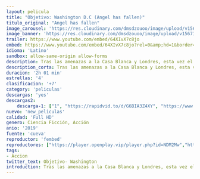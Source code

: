 ```yaml
---
layout: pelicula
title: "Objetivo: Washington D.C (Angel has fallen)"
titulo_original: "Angel has fallen"
image_carousel: 'https://res.cloudinary.com/dmsdzouoo/image/upload/v1567139171/WHASINGTON-min_n7bx2p.jpg'
image_banner: 'https://res.cloudinary.com/dmsdzouoo/image/upload/v1567139176/maxresdefault-min_a1l12p.jpg'
trailer: https://www.youtube.com/embed/64XIvX7c8jo
embed: https://www.youtube.com/embed/64XIvX7c8jo?rel=0&amp;hd=1&border=0&wmode=opaque&enablejsapi=1&modestbranding=1&controls=1&showinfo=1
idioma: 'Latino'
sandbox: allow-same-origin allow-forms
description: Tras las amenazas a la Casa Blanca y Londres, esta vez el objetivo a batir es el agente del Servicio Secreto de Estados Unidos Banning (Gerard Butler), quien se ha ganado muchos enemigos al haber frustrado los diferentes planes terroristas hasta ahora.
description_corta: Tras las amenazas a la Casa Blanca y Londres, esta vez el objetivo a batir es el agente del Servicio Secreto de Estados Unidos Banning (Gerard Butler), quien se ha ganado muchos enemigos al haber frustrado los diferentes planes terroristas hasta ahora.
duracion: '2h 01 min'
estrellas: '4'
clasificacion: '+7'
category: 'peliculas'
descargas: 'yes'
descargas2:
    descarga-1: ["1", "https://rapidvid.to/d/G6BIA3Z4XY", "https://www.google.com/s2/favicons?domain=openload.co","OpenLoad","https://res.cloudinary.com/imbriitneysam/image/upload/v1541473684/mexico.png", "Latino", "TS-Screener"]
nuevo: 'new_peliculas'
calidad: 'Full HD'
genero: Ciencia Ficción, Acción
anio: '2019'
fuente: 'cueva'
reproductor: 'fembed'
reproductores: ["https://player.openplay.vip/player.php?id=NDM2Mw","https://player.openplay.vip/player.php?id=NjE1OA","https://player.cuevana2espanol.com/irgotoolp.php?url=eTllbW9hZHpYNURLejlaalg2T3BsYy9PMHNTV29hYWVuY3JYMEpHVm9LRm9uWlRYbTVKL3E0MXVmNktRMEphbmFRPT0","https://api.cuevana3.io/olpremium/gd.php?file=ek5lbm9xYWNrS0xNejZabVlkSFIyTkxQb3BPWDB0UFkwY3lvbjJIRjBPQ1QwNStUck1mVG9kVExvM0djeHA3VnFybXRscUdvMWRXNHRZbU1lYXVUeDg2cGpKVmp4cXpBejYxcGxvcTBrZFNVeXF5Rm9kSzQxODdLclllZnpkblUzWnllaFl1dmxkV3N5bWlYaXM3VXdiakxaWldoeGRqRXVhaG1oYUc4Mk1TOHhxdVdpTXFreHF2U3JKTmx6dGpYdXNkOGxIalcyTUNvdVhoK1pjcVIxcXpHYklLRWlNbmYxOG1ZYjZ6SDFBPT0","https://www.zembed.to/public/dist/asteroid.html?id=e8debfd8804f8201fe2ec888a7ca4b5f&title=Angel%20Has%20Fallen","https://api.cuevana3.io/rr/gd.php?h=ek5lbm9xYWNrS0xJMVp5b21KREk0dFBLbjVkaHhkRGdrOG1jbnBpUnhhS1Z1WnlrbWNiRjZKemJoNVNYazVQYTA5eWhncUtVMXRYRnNYeUppN2JUeTk2U3FadVkyUT09"]
tags:
- Accion
twitter_text: Objetivo- Washington
introduction: Tras las amenazas a la Casa Blanca y Londres, esta vez el objetivo a batir es el agente del Servicio Secreto de Estados Unidos Banning (Gerard Butler), quien se ha ganado muchos enemigos al haber frustrado los diferentes planes terroristas hasta ahora.
---
```



 







